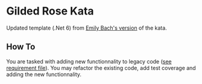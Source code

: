 # Gilded Rose Kata
Updated template (.Net 6) from [Emily Bach's version](https://github.com/emilybache/GildedRose-Refactoring-Kata) of the kata.

## How To
You are tasked with adding new functionnality to legacy code ([see requirement file](requirements.txt)).
You may refactor the existing code, add test coverage and adding the new functionnality.